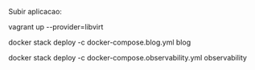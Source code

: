 Subir aplicacao:

vagrant up --provider=libvirt


docker stack deploy -c docker-compose.blog.yml blog


docker stack deploy -c docker-compose.observability.yml observability

